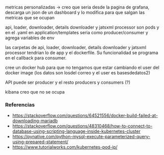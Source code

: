 metricas personalizadas -> creo que seria desde la pagina de grafana, descarga un json de un dashboard y lo modifica para que salgan las metricas que se ocupan

api, loader, downloader, details downloader y jatsxml processor son pods y en el .yaml en application/templates seria como producer/consumer y agrega variables de env

las carpetas de api, loader, downloader, details downloader y jatsxml processor tendrian lo de app y el dockerfile. 
Su funcionalidad se programa en el callback para consumer.

cree un docker hub para que no tengamos que estar cambiando el user del docker image (los datos son losdel correo y el user es basesdedatos2)

API puede ser producer y el resto producers y consumers (?)

kibana creo que no se ocupa




### Referencias
* https://stackoverflow.com/questions/64521556/docker-build-failed-at-downloading-mariadb
* https://stackoverflow.com/questions/48310468/how-to-connect-to-database-using-scripting-language-inside-kubernetes-cluster
* https://pynative.com/python-mysql-execute-parameterized-query-using-prepared-statement/
* https://www.tutorialworks.com/kubernetes-pod-ip/